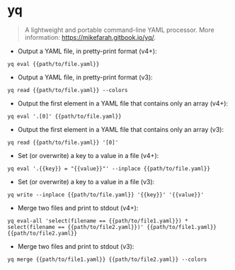 # yq

> A lightweight and portable command-line YAML processor.
> More information: <https://mikefarah.gitbook.io/yq/>.

- Output a YAML file, in pretty-print format (v4+):

`yq eval {{path/to/file.yaml}}`

- Output a YAML file, in pretty-print format (v3):

`yq read {{path/to/file.yaml}} --colors`

- Output the first element in a YAML file that contains only an array (v4+):

`yq eval '.[0]' {{path/to/file.yaml}}`

- Output the first element in a YAML file that contains only an array (v3):

`yq read {{path/to/file.yaml}} '[0]'`

- Set (or overwrite) a key to a value in a file (v4+):

`yq eval '.{{key}} = "{{value}}"' --inplace {{path/to/file.yaml}}`

- Set (or overwrite) a key to a value in a file (v3):

`yq write --inplace {{path/to/file.yaml}} '{{key}}' '{{value}}'`

- Merge two files and print to stdout (v4+):

`yq eval-all 'select(filename == {{path/to/file1.yaml}}) * select(filename == {{path/to/file2.yaml}})' {{path/to/file1.yaml}} {{path/to/file2.yaml}}`

- Merge two files and print to stdout (v3):

`yq merge {{path/to/file1.yaml}} {{path/to/file2.yaml}} --colors`
